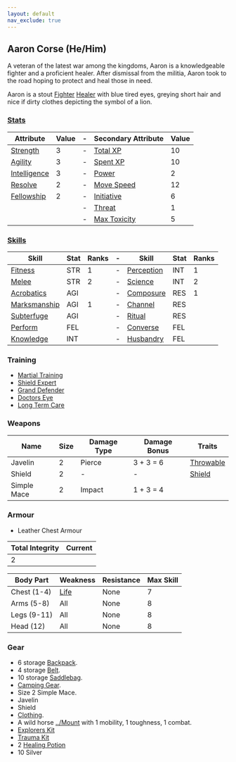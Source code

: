 ```yaml
---
layout: default
nav_exclude: true
---
```

## Aaron Corse (He/Him)
A veteran of the latest war among the kingdoms, Aaron is a knowledgeable fighter and a proficient healer. After dismissal from the militia, Aaron took to the road hoping to protect and heal those in need.

Aaron is a stout [Fighter](../Classes#Fighter) [Healer](../Classes#Healer) with blue tired eyes, greying short hair and nice if dirty clothes depicting the symbol of a lion.

### [Stats](../Stats)

| Attribute                             | Value | -   | Secondary Attribute                     | Value |
| ------------------------------------- | ----- | --- | --------------------------------------- | ----- |
| [Strength](../Stats#Strength)         | 3     | -   | [Total XP](../Stats#Total%20XP)         | 10    |
| [Agility](../Stats#Agility)           | 3     | -   | [Spent XP](../Stats#Spent%20XP)         | 10    |
| [Intelligence](../Stats#Intelligence) | 3     | -   | [Power](../Stats#Power)                 | 2     |
| [Resolve](../Stats#Resolve)           | 2     | -   | [Move Speed](../Stats#Move%20Speed)     | 12    |
| [Fellowship](../Stats#Fellowship)     | 2     | -   | [Initiative](../Stats#Initiative)       | 6     |
|                                       |       | -   | [Threat](../Stats#Threat)               | 1     |
|                                       |       | -   | [Max Toxicity](../Stats#Max%20Toxicity) | 5     | 


### [Skills](../Skills)

| Skill                        | Stat | Ranks | -   | Skill                     | Stat | Ranks |
| ---------------------------- | ---- | ----- | --- | ------------------------- | ---- | ----- |
| [Fitness](Fitness)           | STR  | 1     | -   | [Perception](Perception)  | INT  | 1     |
| [Melee](Melee)               | STR  | 2     | -   | [Science](Science)        | INT  | 2     |
| [Acrobatics](Acrobatics)     | AGI  |       | -   | [Composure](Composure)    | RES  | 1     |
| [Marksmanship](Marksmanship) | AGI  | 1     | -   | [Channel](Channel)        | RES  |       |
| [Subterfuge](Subterfuge)     | AGI  |       | -   | [Ritual](Ritual)          | RES  |       |
| [Perform](../Perform)        | FEL  |       | -   | [Converse](../Converse)   | FEL  |       |
| [Knowledge](Knowledge)       | INT  |       | -   | [Husbandry](../Husbandry) | FEL  |       |

### Training
* [Martial Training](../Combat-Training#Martial%20Training)
* [Shield Expert](../Bastion#Shield%20Expert)
* [Grand Defender](../Bastion#Grand%20Defender)
* [Doctors Eye](../Doctor#Doctors%20Eye)
* [Long Term Care](../Doctor#Long%20Term%20Care)

### Weapons

| Name        | Size | Damage Type | Damage Bonus | Traits                                  |
| ----------- | ---- | ----------- | ------------ | --------------------------------------- |
| Javelin     | 2    | Pierce      | 3 + 3 = 6    | [Throwable](../Weapon-Traits#Throwable) |
| Shield      | 2    | -           | -            | [Shield](../Weapon-Traits#Shield)       |
| Simple Mace | 2    | Impact      | 1 + 3 = 4    |                                         |


### Armour
* Leather Chest Armour

| Total Integrity | Current |
| --------------- | ------- |
| 2               |         |

| Body Part    | Weakness               | Resistance | Max Skill |
| ------------ | ---------------------- | ---------- | --------- |
| Chest (1-4)  | [Life](../Combat#Life) | None       | 7         |
| Arms  (5-8)  | All                    | None       | 8         |
| Legs  (9-11) | All                    | None       | 8         |
| Head  (12)   | All                    | None       | 8         | 

### Gear
* 6 storage [Backpack](../Storage#Backpack).
* 4 storage [Belt](../Storage#Belt).
* 10 storage [Saddlebag](../Storage#Saddlebag).
* [Camping Gear](../Example-Gear#Camping%20Gear).
* Size 2 Simple Mace.
* Javelin
* Shield
* [Clothing](../Example-Gear#Clothing).
* A wild horse [../Mount](Mounts) with 1 mobility, 1 toughness, 1 combat.
* [Explorers Kit](../Example-Gear#Explorers%20Kit)
* [Trauma Kit](../Example-Gear#Trauma%20Kit)
* 2 [Healing Potion](../Example-Comestibles#Healing%20Potion)
* 10 Silver
